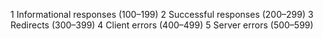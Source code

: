

1 Informational responses (100–199)
2 Successful responses (200–299)
3 Redirects (300–399)
4 Client errors (400–499)
5 Server errors (500–599)
